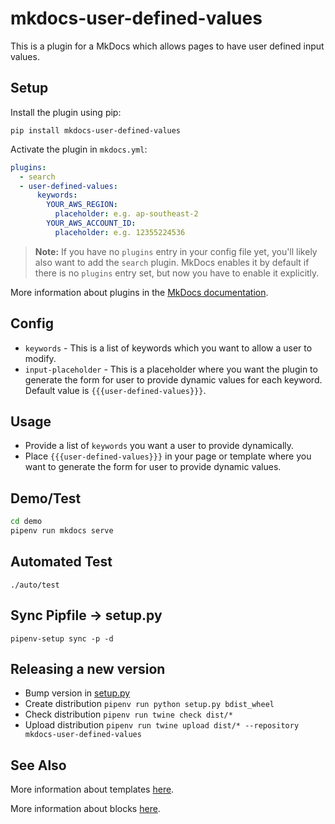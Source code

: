 # mkdocs-user-defined-values

This is a plugin for a MkDocs which allows pages to have user defined input values.

## Setup

Install the plugin using pip:

`pip install mkdocs-user-defined-values`

Activate the plugin in `mkdocs.yml`:

```yaml
plugins:
  - search
  - user-defined-values:
      keywords:
        YOUR_AWS_REGION:
          placeholder: e.g. ap-southeast-2
        YOUR_AWS_ACCOUNT_ID:
          placeholder: e.g. 12355224536
```

> **Note:** If you have no `plugins` entry in your config file yet, you'll likely also want to add the `search` plugin. MkDocs enables it by default if there is no `plugins` entry set, but now you have to enable it explicitly.

More information about plugins in the [MkDocs documentation][mkdocs-plugins].

## Config

- `keywords` - This is a list of keywords which you want to allow a user to modify.
- `input-placeholder` - This is a placeholder where you want the plugin to generate the form for user to provide dynamic values for each keyword. Default value is `{{{user-defined-values}}}`.

## Usage

- Provide a list of `keywords` you want a user to provide dynamically.
- Place `{{{user-defined-values}}}` in your page or template where you want to generate the form for user to provide dynamic values.

## Demo/Test

```bash
cd demo
pipenv run mkdocs serve
```

## Automated Test

```
./auto/test
```

## Sync Pipfile -> setup.py

```
pipenv-setup sync -p -d
```

## Releasing a new version

- Bump version in [setup.py](/setup.py#L13)
- Create distribution `pipenv run python setup.py bdist_wheel`
- Check distribution `pipenv run twine check dist/*`
- Upload distribution `pipenv run twine upload dist/* --repository mkdocs-user-defined-values`

## See Also

More information about templates [here][mkdocs-template].

More information about blocks [here][mkdocs-block].

[mkdocs-plugins]: http://www.mkdocs.org/user-guide/plugins/
[mkdocs-template]: https://www.mkdocs.org/user-guide/custom-themes/#template-variables
[mkdocs-block]: https://www.mkdocs.org/user-guide/styling-your-docs/#overriding-template-blocks
